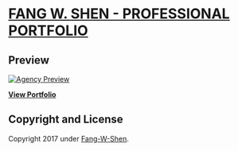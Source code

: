 # [FANG W. SHEN - PROFESSIONAL PORTFOLIO](https://fang-w-shen.github.io/Professional-Portfolio/)

## Preview

[![Agency Preview](https://raw.githubusercontent.com/shenf1/Professional-Portfolio/master/img/accutemp.png)](https://fang-w-shen.github.io/Professional-Portfolio/)

**[View Portfolio](https://fang-w-shen.github.io/Professional-Portfolio/)**


## Copyright and License
Copyright 2017 under [Fang-W-Shen](https://github.com/fang-w-shen).
